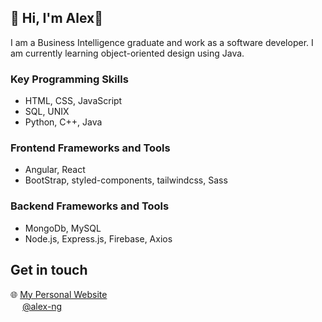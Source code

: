 ## 👋 Hi, I'm Alex🌾
I am a Business Intelligence graduate and work as a software developer. I am currently learning object-oriented design using Java.

### Key Programming Skills
<ul>
  <li>HTML, CSS, JavaScript</li>
  <li>SQL, UNIX</li>
  <li>Python, C++, Java</li>
</ul>

### Frontend Frameworks and Tools
<ul>
  <li>Angular, React</li>
  <li>BootStrap, styled-components, tailwindcss, Sass</li>
</ul>

### Backend Frameworks and Tools
<ul>
  <li>MongoDb, MySQL</li>
  <li>Node.js, Express.js, Firebase, Axios</li>
</ul>

## Get in touch
🌐 <a href="https://alexnmk.github.io/" target='_blank'>My Personal Website</a><br>
<img src="https://cdn-icons-png.flaticon.com/512/174/174857.png" width="15" height="15"> <a href="https://www.linkedin.com/in/alexnmk/" target='_blank'>@alex-ng</a>
